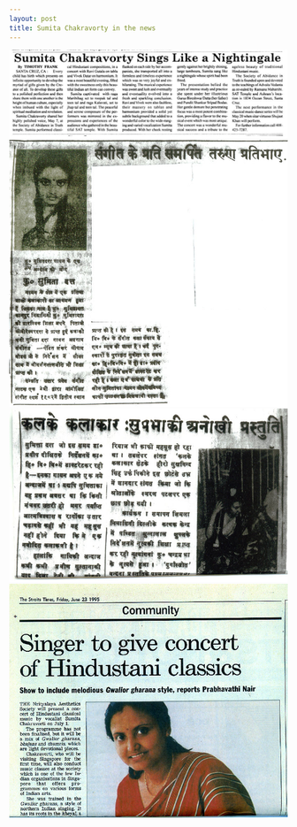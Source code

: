 ```yaml
---
layout: post
title: Sumita Chakravorty in the news
---
```


![bay-area](/assets/img/news/press-coverage-bay-area.jpg)
![jaagaran](/assets/img/news/press-coverage-jaagaran.jpg)
![kal-ke-kalakar](/assets/img/news/press-coverage-kal-ke-kalakar.jpg)
![the-straits](/assets/img/news/press-coverage-the-straits-times.jpg)